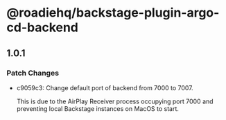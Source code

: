 # @roadiehq/backstage-plugin-argo-cd-backend

## 1.0.1
### Patch Changes

- c9059c3: Change default port of backend from 7000 to 7007.
  
  This is due to the AirPlay Receiver process occupying port 7000 and preventing local Backstage instances on MacOS to start.
